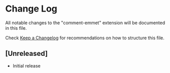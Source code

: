 # Change Log
All notable changes to the "comment-emmet" extension will be documented in this file.

Check [Keep a Changelog](http://keepachangelog.com/) for recommendations on how to structure this file.

## [Unreleased]
- Initial release